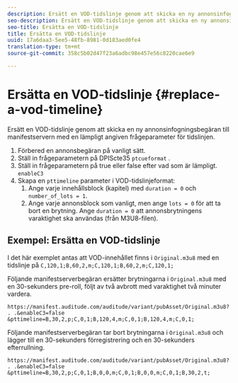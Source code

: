 ```yaml
---
description: Ersätt en VOD-tidslinje genom att skicka en ny annonsinfogningsbegäran till manifestservern med en lämpligt angiven frågeparameter för tidslinjen.
seo-description: Ersätt en VOD-tidslinje genom att skicka en ny annonsinfogningsbegäran till manifestservern med en lämpligt angiven frågeparameter för tidslinjen.
seo-title: Ersätta en VOD-tidslinje
title: Ersätta en VOD-tidslinje
uuid: 17a6daa3-5ee5-48fb-8981-0d183aed0fe4
translation-type: tm+mt
source-git-commit: 358c5b02d47f23a6adbc98e457e56c8220cae6e9

---
```



# Ersätta en VOD-tidslinje {#replace-a-vod-timeline}

Ersätt en VOD-tidslinje genom att skicka en ny annonsinfogningsbegäran till manifestservern med en lämpligt angiven frågeparameter för tidslinjen.

1. Förbered en annonsbegäran på vanligt sätt.
1. Ställ in frågeparametern på DPIScte35 `ptcueformat` .
1. Ställ in frågeparametern på true eller false efter vad som är lämpligt. `enableC3`
1. Skapa en `pttimeline` parameter i VOD-tidslinjeformat:
   1. Ange varje innehållsblock (kapitel) med `duration = 0` och `number_of_lots = 1`.
   1. Ange varje annonsblock som vanligt, men ange `lots = 0` för att ta bort en brytning. Ange `duration = 0` att annonsbrytningens varaktighet ska användas (från M3U8-filen).

## Exempel: Ersätta en VOD-tidslinje

I det här exemplet antas att VOD-innehållet finns i `Original.m3u8` med en tidslinje på `C,120,1;B,60,2,m;C,120,1;B,60,2,m;C,120,1;`

Följande manifestserverbegäran ersätter brytningarna i `Original.m3u8` med en 30-sekunders pre-roll, följt av två avbrott med varaktighet två minuter vardera.

```
https://manifest.auditude.com/auditude/variant/pubAsset/Original.m3u8?. . .&enableC3=false 
&pttimeline=B,30,2,p;C,0,1;B,120,4,m;C,0,1;B,120,4,m;C,0,1;
```

Följande manifestserverbegäran tar bort brytningarna i `Original.m3u8` och lägger till en 30-sekunders förregistrering och en 30-sekunders efterrullning.

```
https://manifest.auditude.com/auditude/variant/pubAsset/Original.m3u8?. . .&enableC3=false 
&pttimeline=B,30,2,p;C,0,1;B,0,0,m;C,0,1;B,0,0,m;C,0,1;B,30,2,t;
```
